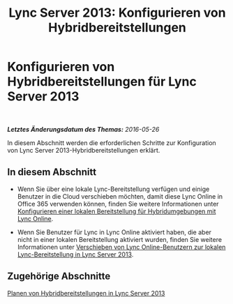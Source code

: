 ﻿---
title: 'Lync Server 2013: Konfigurieren von Hybridbereitstellungen'
TOCTitle: Konfigurieren von Hybridbereitstellungen
ms:assetid: 62dda173-16ad-4472-9035-baafbc2b2e75
ms:mtpsurl: https://technet.microsoft.com/de-de/library/JJ204956(v=OCS.15)
ms:contentKeyID: 49294199
ms.date: 06/01/2017
mtps_version: v=OCS.15
ms.translationtype: HT
---

# Konfigurieren von Hybridbereitstellungen für Lync Server 2013

 

_**Letztes Änderungsdatum des Themas:** 2016-05-26_

In diesem Abschnitt werden die erforderlichen Schritte zur Konfiguration von Lync Server 2013-Hybridbereitstellungen erklärt.

## In diesem Abschnitt

  - Wenn Sie über eine lokale Lync-Bereitstellung verfügen und einige Benutzer in die Cloud verschieben möchten, damit diese Lync Online in Office 365 verwenden können, finden Sie weitere Informationen unter [Konfigurieren einer lokalen Bereitstellung für Hybridumgebungen mit Lync Online](lync-server-2013-configuring-an-on-premises-deployment-for-hybrid-with-lync-online.md).

  - Wenn Sie Benutzer für Lync in Lync Online aktiviert haben, die aber nicht in einer lokalen Bereitstellung aktiviert wurden, finden Sie weitere Informationen unter [Verschieben von Lync Online-Benutzern zur lokalen Lync-Bereitstellung in Lync Server 2013](lync-server-2013-moving-users-from-lync-online-to-lync-on-premises.md).

## Zugehörige Abschnitte

[Planen von Hybridbereitstellungen in Lync Server 2013](https://technet.microsoft.com/de-de/library/jj205406\(v=ocs.15\))

